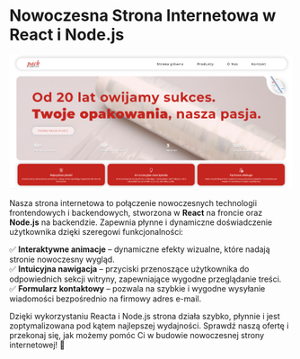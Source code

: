 # Nowoczesna Strona Internetowa w React i Node.js

![Szerokie zdjęcie](public/images/ZE_Main.png)

Nasza strona internetowa to połączenie nowoczesnych technologii frontendowych i backendowych, stworzona w **React** na froncie oraz **Node.js** na backendzie. Zapewnia płynne i dynamiczne doświadczenie użytkownika dzięki szeregowi funkcjonalności:

✅ **Interaktywne animacje** – dynamiczne efekty wizualne, które nadają stronie nowoczesny wygląd.  
✅ **Intuicyjna nawigacja** – przyciski przenoszące użytkownika do odpowiednich sekcji witryny, zapewniające wygodne przeglądanie treści.  
✅ **Formularz kontaktowy** – pozwala na szybkie i wygodne wysyłanie wiadomości bezpośrednio na firmowy adres e-mail.

Dzięki wykorzystaniu Reacta i Node.js strona działa szybko, płynnie i jest zoptymalizowana pod kątem najlepszej wydajności. Sprawdź naszą ofertę i przekonaj się, jak możemy pomóc Ci w budowie nowoczesnej strony internetowej! 🚀
